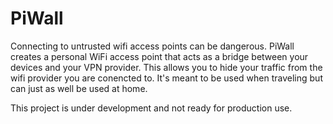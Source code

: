 PiWall
============

Connecting to untrusted wifi access points can be dangerous. PiWall creates a personal WiFi access point that acts as a bridge between your devices and your VPN provider. This allows you to hide your traffic from the wifi provider you are conencted to. It's meant to be used when traveling but can just as well be used at home.

This project is under development and not ready for production use.
